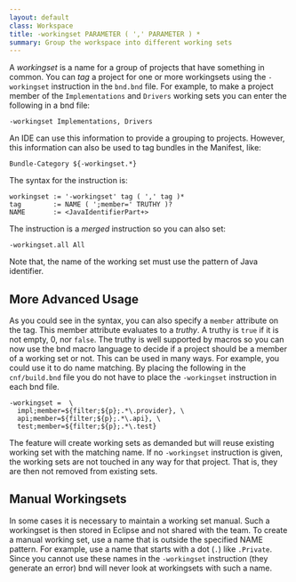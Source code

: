 ```yaml
---
layout: default
class: Workspace
title: -workingset PARAMETER ( ',' PARAMETER ) *
summary: Group the workspace into different working sets
---
```


A _workingset_ is a name for a group of projects that have something in common. You can _tag_ a project for one or more workingsets using the `-workingset` instruction in the `bnd.bnd` file. For example, to make a project member of the `Implementations` and `Drivers` working sets you can enter the following in a bnd file:

    -workingset Implementations, Drivers

An IDE can use this information to provide a grouping to projects. However, this information can also be used to tag bundles in the Manifest, like:

    Bundle-Category ${-workingset.*}

The syntax for the instruction is:

    workingset := '-workingset' tag ( ',' tag )*
    tag        := NAME ( ';member=' TRUTHY )?
    NAME       := <JavaIdentifierPart+>

The instruction is a _merged_ instruction so you can also set:

    -workingset.all All

Note that, the name of the working set must use the pattern of Java identifier.

## More Advanced Usage

As you could see in the syntax, you can also specify a `member` attribute on the tag. This member attribute evaluates to a _truthy_. A truthy is `true` if it is not empty, 0, nor `false`. The truthy is well supported by macros so you can now use the bnd macro language to decide if a project should be a member of a working set or not. This can be used in many ways. For example, you could use it to do name matching. By placing the following in the `cnf/build.bnd` file you do not have to place the `-workingset` instruction in each bnd file.

    -workingset =  \
      impl;member=${filter;${p};.*\.provider}, \
      api;member=${filter;${p};.*\.api}, \
      test;member=${filter;${p};.*\.test}

The feature will create working sets as demanded but will reuse existing working set with the matching name. If no `-workingset` instruction is given, the working sets are not touched in any way for that project. That is, they are then not removed from existing sets.

## Manual Workingsets

In some cases it is necessary to maintain a working set manual. Such a workingset is then stored in Eclipse and not shared with the team. To
create a manual working set, use a name that is outside the specified NAME pattern. For example, use a name that starts with a 
dot (`.`) like `.Private`. Since you cannot use these names in the `-workingset` instruction (they generate an error)
bnd will never look at workingsets with such a name.

